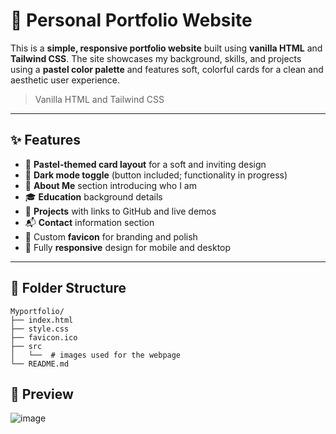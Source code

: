 # 🌸 Personal Portfolio Website

This is a **simple, responsive portfolio website** built using **vanilla HTML** and **Tailwind CSS**. The site showcases my background, skills, and projects using a **pastel color palette** and features soft, colorful cards for a clean and aesthetic user experience.

> Vanilla HTML and Tailwind CSS

---

## ✨ Features

- 🎨 **Pastel-themed card layout** for a soft and inviting design
- 🌙 **Dark mode toggle** (button included; functionality in progress)
- 📌 **About Me** section introducing who I am
- 🎓 **Education** background details
- 💼 **Projects** with links to GitHub and live demos
- 📬 **Contact** information section
- 📎 Custom **favicon** for branding and polish
- 📱 Fully **responsive** design for mobile and desktop

---

## 📁 Folder Structure
```text
Myportfolio/
├── index.html
├── style.css
├── favicon.ico
├── src
│   └──  # images used for the webpage
└── README.md
```
## 📸 Preview

![image](https://github.com/user-attachments/assets/bfed4902-d884-435a-af24-4cb198075a5b)
